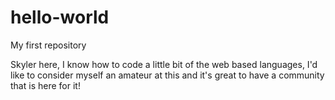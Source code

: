 # hello-world
My first repository

Skyler here, I know how to code a little bit of the web based languages, I'd like to consider myself an 
amateur at this and it's great to have a community that is here for it!
